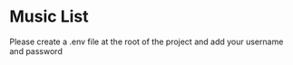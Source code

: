 # Music List

Please create a .env file at the root of the project and add your username and password
